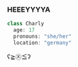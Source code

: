 ### HEEEYYYYA

```javascript
class Charly
  age: 17
  pronouns: "she/her"
  location: "germany"
```
ʕ≧㉨≦ʔ
